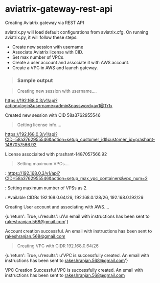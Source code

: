 # aviatrix-gateway-rest-api
Creating Aviatrix gateway via REST API

aviatrix.py will load default configurations from aviatrix.cfg.
On running aviatrix.py, it will follow these steps:
* Create new session with username
* Associate Aviatrix license with CID.
* Set max number of VPCs.
* Create a user account and associate it with AWS account.
* Create a VPC in AWS and launch gateway.

> ### Sample output

> Creating new session with username....

https://192.168.0.3/v1/api?action=login&username=admin&password=av1@Tr1x

Created new session with CID 58a3762955546


> Getting license info....

https://192.168.0.3/v1/api?CID=58a3762955546&action=setup_customer_id&customer_id=prashant-1487057566.92

License associalted with prashant-1487057566.92


> Setting maximum VPCs....

: https://192.168.0.3/v1/api?CID=58a3762955546&action=setup_max_vpc_containers&vpc_num=2

: Setting maximum number of VPSs as 2.

: Available CIDRs 192.168.0.64/26, 192.168.0.128/26, 192.168.0.192/26


Creating User account and associating with AWS....

{u'return': True, u'results': u'An email with instructions has been sent to rakeshranjan.568@gmail.com'}

Account creation successful. An email with instructions has been sent to rakeshranjan.568@gmail.com


> Creating VPC with CIDR 192.168.0.64/26

{u'return': True, u'results': u'VPC is successfully created. An email with instructions has been sent to rakeshranjan.568@gmail.com'}

VPC Creation Successful VPC is successfully created. An email with instructions has been sent to rakeshranjan.568@gmail.com

